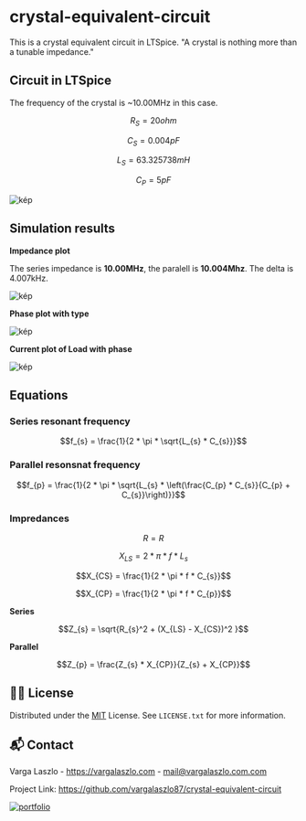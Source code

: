 # crystal-equivalent-circuit
This is a crystal equivalent circuit in LTSpice. "A crystal is nothing more than a tunable impedance."

## Circuit in LTSpice

The frequency of the crystal is ~10.00MHz in this case.

$$R_{S} = 20ohm$$

$$C_{S} = 0.004pF $$

$$L_{S} = 63.325738mH $$

$$C_{P} = 5pF $$

![kép](https://github.com/user-attachments/assets/d34090c7-9ad2-4987-abaf-4126414080c5)

## Simulation results

**Impedance plot**

The series impedance is **10.00MHz**, the paralell is **10.004Mhz**. The delta is 4.007kHz.

![kép](https://github.com/user-attachments/assets/42156623-88d6-40e8-9bae-af090512c1c7)

**Phase plot with type**

![kép](https://github.com/user-attachments/assets/376e1d4f-15b1-42de-86ba-df3d5c25d770)

**Current plot of Load with phase**

![kép](https://github.com/user-attachments/assets/f945cded-d524-43c3-aef0-6fd03c1df496)


## Equations

### Series resonant frequency

$$f_{s} = \frac{1}{2 * \pi * \sqrt{L_{s} * C_{s}}}$$

### Parallel resonsnat frequency

$$f_{p} = \frac{1}{2 * \pi * \sqrt{L_{s} * \left(\frac{C_{p} * C_{s}}{C_{p} + C_{s}}\right)}}$$

### Impredances

$$R = R$$

$$X_{LS} = 2 * \pi * f * L_{s}$$

$$X_{CS} = \frac{1}{2 * \pi * f * C_{s}}$$

$$X_{CP} = \frac{1}{2 * \pi * f * C_{p}}$$

**Series**

$$Z_{s} = \sqrt{R_{s}^2 + (X_{LS} - X_{CS})^2 }$$

**Parallel**

$$Z_{p} = \frac{Z_{s} * X_{CP}}{Z_{s} + X_{CP}}$$

## 👨‍⚖️ License

Distributed under the [MIT](https://choosealicense.com/licenses/mit/) License. See `LICENSE.txt` for more information.


## 📬 Contact

Varga Laszlo - https://vargalaszlo.com - mail@vargalaszlo.com.com

Project Link: https://github.com/vargalaszlo87/crystal-equivalent-circuit

[![portfolio](https://img.shields.io/badge/my_portfolio-000?style=for-the-badge&logo=ko-fi&logoColor=white)](http://vargalaszlo.com)
